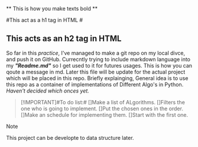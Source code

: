 ** This is how you make texts bold **

#This act as a h1 tag in HTML #
## This acts as an h2 tag in HTML ##
So far in this *practice*, I've managed to make a git repo on my local divce, and push it on GitHub.
Currecntly trying to include markdown language into my ***"Readme.md"*** so I get used to it for futures usages.
This is how you can qoute a message in md.
Later this file will be update for the actual project which will be placed in this repo.
Briefly explainging, General idea is to use this repo as a container of implementations of Different Algo's in Python. *Haven't decided which onces yet.*
>[!IMPORTANT]#To do list:#
>[]Make a list of ALgorithms.
>[]Filters the one who is going to implement.
>[]Put the chosen ones in the order.
>[]Make an schedule for implementing them.
>[]Start with the first one.

>[!Note]
This project can be developte to data structure later.


